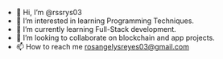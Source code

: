 - 👋 Hi, I’m @rssrys03
- 👀 I’m interested in learning Programming Techniques.
- 🌱 I’m currently learning Full-Stack development.
- 💞️ I’m looking to collaborate on blockchain and app projects.
- 📫 How to reach me rosangelysreyes03@gmail.com

<!---
rssrys03/rssrys03 is a ✨ special ✨ repository because its `README.md` (this file) appears on your GitHub profile.
You can click the Preview link to take a look at your changes.
--->
